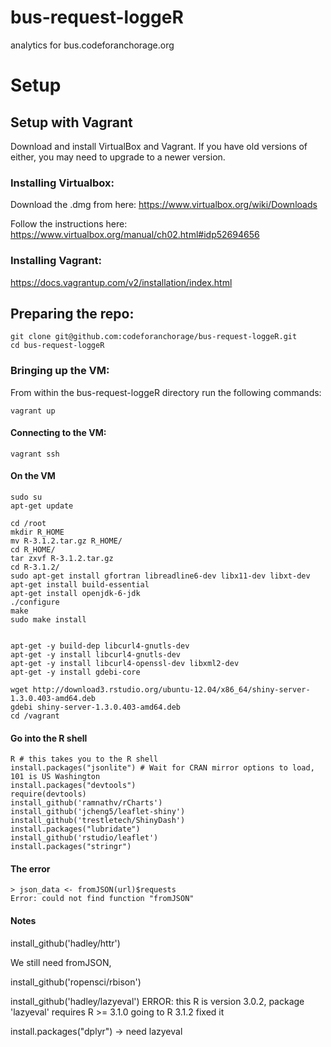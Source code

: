 # bus-request-loggeR

analytics for bus.codeforanchorage.org

# Setup

## Setup with Vagrant
Download and install VirtualBox and Vagrant. If you have old versions of either, you may need to upgrade to a newer version.

### Installing Virtualbox:
Download the .dmg from here: https://www.virtualbox.org/wiki/Downloads

Follow the instructions here: https://www.virtualbox.org/manual/ch02.html#idp52694656

### Installing Vagrant:
https://docs.vagrantup.com/v2/installation/index.html

## Preparing the repo:
```
git clone git@github.com:codeforanchorage/bus-request-loggeR.git
cd bus-request-loggeR
```

### Bringing up the VM:
From within the bus-request-loggeR directory run the following commands:
```
vagrant up
```

#### Connecting to the VM:
```
vagrant ssh
```

#### On the VM
```
sudo su
apt-get update

cd /root
mkdir R_HOME
mv R-3.1.2.tar.gz R_HOME/
cd R_HOME/
tar zxvf R-3.1.2.tar.gz
cd R-3.1.2/
sudo apt-get install gfortran libreadline6-dev libx11-dev libxt-dev
apt-get install build-essential
apt-get install openjdk-6-jdk
./configure
make
sudo make install


apt-get -y build-dep libcurl4-gnutls-dev
apt-get -y install libcurl4-gnutls-dev
apt-get -y install libcurl4-openssl-dev libxml2-dev
apt-get -y install gdebi-core

wget http://download3.rstudio.org/ubuntu-12.04/x86_64/shiny-server-1.3.0.403-amd64.deb
gdebi shiny-server-1.3.0.403-amd64.deb
cd /vagrant
```

#### Go into the R shell
```
R # this takes you to the R shell
install.packages("jsonlite") # Wait for CRAN mirror options to load, 101 is US Washington
install.packages("devtools")
require(devtools)
install_github('ramnathv/rCharts')
install_github('jcheng5/leaflet-shiny')
install_github('trestletech/ShinyDash')
install.packages("lubridate")
install_github('rstudio/leaflet')
install.packages("stringr")

```

#### The error
```
> json_data <- fromJSON(url)$requests
Error: could not find function "fromJSON"
```

#### Notes

install_github('hadley/httr')

We still need fromJSON, 

install_github('ropensci/rbison')


install_github('hadley/lazyeval')
ERROR: this R is version 3.0.2, package 'lazyeval' requires R >= 3.1.0
going to R 3.1.2 fixed it

install.packages("dplyr") -> need lazyeval




